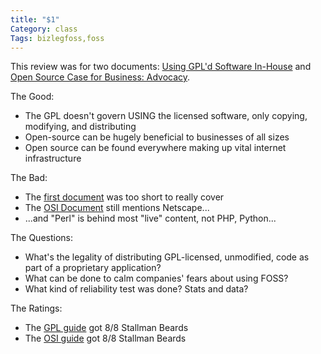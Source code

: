 ```yaml
---
title: "$1"
Category: class
Tags: bizlegfoss,foss
---
```


This review was for two documents: [Using GPL'd Software In-House][gpl] and [Open Source Case for Business: Advocacy][osi].

The Good:

- The GPL doesn't govern USING the licensed software, only copying, modifying, and distributing
- Open-source can be hugely beneficial to businesses of all sizes
- Open source can be found everywhere making up vital internet infrastructure

The Bad:

- The [first document][gpl] was too short to really cover
- The [OSI Document][osi] still mentions Netscape...
- ...and "Perl" is behind most "live" content, not PHP, Python...

The Questions:

- What's the legality of distributing GPL-licensed, unmodified, code as part of a proprietary application?
- What can be done to calm companies' fears about using FOSS?
- What kind of reliability test was done? Stats and data?

The Ratings:

- The [GPL guide][gpl] got 8/8 Stallman Beards
- The [OSI guide][osi] got 8/8 Stallman Beards

[gpl]: http://bizlegfoss-ritigm.rhcloud.com/static/books/comprehensive-gpl-guide.pdf#section.12.1
[osi]: http://opensource.org/advocacy/case_for_business.php

